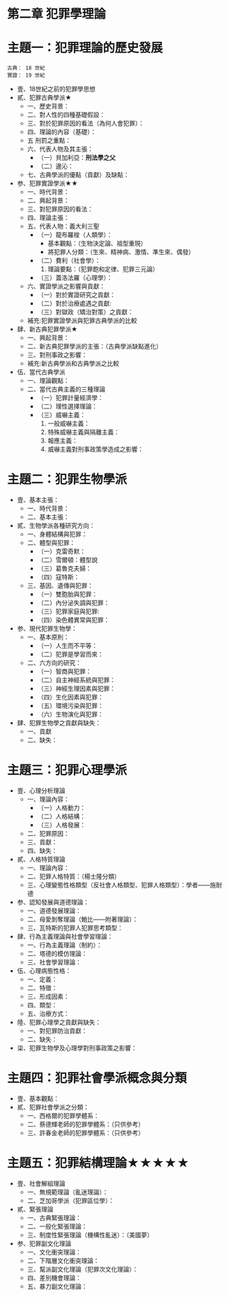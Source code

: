 # 第二章 犯罪學理論

# 主題一：犯罪理論的歷史發展

```
古典： 18 世紀
實證： 19 世紀
```

* 壹、18世紀之前的犯罪學思想
* 貳、犯罪古典學派★
  * 一、歷史背景：
  * 二、對人性的四種基礎假設：
  * 三、對於犯罪原因的看法（為何人會犯罪）：
  * 四、理論的內容（基礎）：
  * 五 刑罰之重點：
  * 六、代表人物及其主張：
    * （一）貝加利亞：<b>刑法學之父</b> 
    * （二）邊沁：
  * 七、古典學派的優點（貢獻）及缺點：
* 参、犯罪實證學派★★
  * 一、時代背景：
  * 二、興起背景：
  * 三、對犯罪原因的看法：
  * 四、理論主張：
  * 五、代表人物：義大利三聖
    * （一）龍布羅梭（人類學）：
      * 基本觀點：（生物決定論、祖型重現）
      * 將犯罪人分類：（生來、精神病、激情、準生來、偶發）
    * （二）費利（社會學）：
      1. 理論要點：（犯罪飽和定律、犯罪三元論）
    * （三）蓋洛法羅（心理學）：
  * 六、實證學派之影響與貢獻：
    * （一）對於實證研究之貢獻：
    * （二）對於治療處遇之貢獻:
    * （三）對獄政（矯治對策）之貢獻：
  * 補充:犯罪實證學派與犯罪古典學派的比較
* 肆、新古典犯罪學派★
  * 一、興起背景：
  * 二、新古典犯罪學派的主張：（古典學派缺點進化）
  * 三、對刑事政之影響：
  * 補充:新古典學派和古典學派之比較
* 伍、當代古典學派
  * 一、理論觀點：
  * 二、當代古典主義的三種理論
    * （一）犯罪計量經濟學：
    * （二）理性選擇理論：
    * （三）威嚇主義：
      1. 一般威嚇主義：
      2. 特殊威嚇主義與隔離主義：
      3. 報應主義：
      4. 威嚇主義對刑事政策學造成之影響：

# 主題二：犯罪生物學派

* 壹、基本主張：
  * 一、時代背景：
  * 二、基本主張：
* 貳、生物學派各種研究方向：
  * 一、身體結構與犯罪：
  * 二、體型與犯罪：
    * （一）克雷奇默：
    * （二）雪爾頓：體型說
    * （三）葛魯克夫婦：
    * （四）寇特斯：
  * 三、基因、遺傳與犯罪：
    * （一）雙胞胎與犯罪：
    * （二）內分泌失調與犯罪：
    * （三）犯罪家庭與犯罪:
    * （四）染色體異常與犯罪：
* 参、現代犯罪生物學：
  * 一、基本原則：
    * （一）人生而不平等：
    * （二）犯罪是學習而來：
  * 二、六方向的研究：
    * （一）智商與犯罪：
    * （二）自主神經系統與犯罪：
    * （三）神經生理因素與犯罪：
    * （四）生化因素與犯罪：
    * （五）環境污染與犯罪：
    * （六）生物演化與犯罪：
* 肆、犯罪生物學之貢獻與缺失：
  * 一、貢獻
  * 二、缺失：

# 主題三：犯罪心理學派

* 壹、心理分析理論
  * 一、理論內容：
    * （一）人格動力：
    * （二）人格結構：
    * （三）人格發展：
  * 二、犯罪原因：
  * 三、貢獻：
  * 四、缺失：
* 貳、人格特質理論
  * 一、理論內容：
  * 二、犯罪人格特質：（楊士隆分類）
  * 三、心理變態性格類型（反社會人格類型、犯罪人格類型）：學者——施耐德
* 参、認知發展與道德理論：
  * 一、道德發展理論：
  * 二、母愛剝奪理論（鮑比——附著理論）：
  * 三、瓦特斯的犯罪人犯罪思考類型：
* 肆、行為主義理論與社會學習理論：
  * 一、行為主義理論（制約）：
  * 二、塔德的模仿理論：
  * 三、社會學習理論：
* 伍、心理病態性格：
  * 一、定義：
  * 二、特徵：
  * 三、形成因素：
  * 四、類型：
  * 五、治療方式：
* 陸、犯罪心理學之貢獻與缺失：
  * 一、對犯罪防治貢獻：
  * 二、缺失：
* 柒、犯罪生物學及心理學對刑事政策之影響：

# 主題四：犯罪社會學派概念與分類

* 壹、基本觀點：
* 貳、犯罪社會學派之分類：
  * 一、西格爾的犯罪學體系：
  * 二、蔡德輝老師的犯罪學體系：（只供參考）
  * 三、許春金老師的犯罪學體系：（只供參考）

# 主題五：犯罪結構理論★★★★★

* 壹、社會解組理論
  * 一、無規範理論（亂迷理論）：
  * 二、芝加哥學派（犯罪區位學）：
* 貳、緊張理論
  * 一、古典緊張理論：
  * 二、一般化緊張理論：
  * 三、制度性緊張理論（機構性亂迷）：（美國夢）
* 参、犯罪副文化理論
  * 一、文化衝突理論：
  * 二、下階層文化衝突理論：
  * 三、幫派副文化理論（犯罪次文化理論）：
  * 四、差別機會理論：
  * 五、暴力副文化理論：
